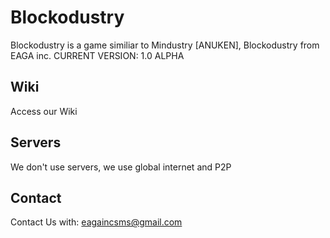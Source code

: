 # Blockodustry
Blockodustry is a game similiar to Mindustry [ANUKEN], Blockodustry from EAGA inc.
CURRENT VERSION: 1.0 ALPHA
## Wiki
Access our Wiki
## Servers
We don't use servers, we use global internet and P2P
## Contact
Contact Us with: eagaincsms@gmail.com
